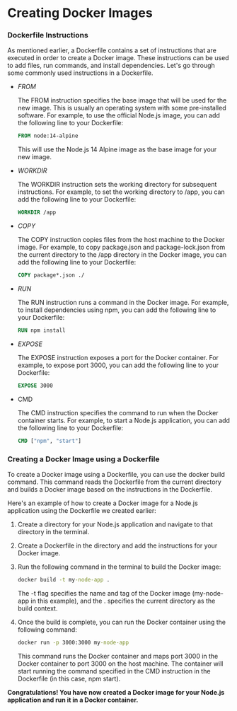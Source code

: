 # Creating Docker Images

### Dockerfile Instructions

As mentioned earlier, a Dockerfile contains a set of instructions that are executed in order to create a Docker image. These instructions can be used to add files, run commands, and install dependencies. Let's go through some commonly used instructions in a Dockerfile.

- _FROM_

  The FROM instruction specifies the base image that will be used for the new image. This is usually an operating system with some pre-installed software. For example, to use the official Node.js image, you can add the following line to your Dockerfile:

  ```Dockerfile
  FROM node:14-alpine
  ```

  This will use the Node.js 14 Alpine image as the base image for your new image.

- _WORKDIR_

  The WORKDIR instruction sets the working directory for subsequent instructions. For example, to set the working directory to /app, you can add the following line to your Dockerfile:

  ```Dockerfile
  WORKDIR /app
  ```

- _COPY_

  The COPY instruction copies files from the host machine to the Docker image. For example, to copy package.json and package-lock.json from the current directory to the /app directory in the Docker image, you can add the following line to your Dockerfile:

  ```Dockerfile
  COPY package*.json ./
  ```

- _RUN_

  The RUN instruction runs a command in the Docker image. For example, to install dependencies using npm, you can add the following line to your Dockerfile:

  ```Dockerfile
  RUN npm install
  ```

- _EXPOSE_

  The EXPOSE instruction exposes a port for the Docker container. For example, to expose port 3000, you can add the following line to your Dockerfile:

  ```Dockerfile
  EXPOSE 3000
  ```

- CMD

  The CMD instruction specifies the command to run when the Docker container starts. For example, to start a Node.js application, you can add the following line to your Dockerfile:

  ```Dockerfile
  CMD ["npm", "start"]
  ```

### Creating a Docker Image using a Dockerfile

To create a Docker image using a Dockerfile, you can use the docker build command. This command reads the Dockerfile from the current directory and builds a Docker image based on the instructions in the Dockerfile.

Here's an example of how to create a Docker image for a Node.js application using the Dockerfile we created earlier:

1. Create a directory for your Node.js application and navigate to that directory in the terminal.

2. Create a Dockerfile in the directory and add the instructions for your Docker image.

3. Run the following command in the terminal to build the Docker image:

   ```cmd
   docker build -t my-node-app .
   ```

   The -t flag specifies the name and tag of the Docker image (my-node-app in this example), and the . specifies the current directory as the build context.

4. Once the build is complete, you can run the Docker container using the following command:

   ```cmd
   docker run -p 3000:3000 my-node-app
   ```

   This command runs the Docker container and maps port 3000 in the Docker container to port 3000 on the host machine. The container will start running the command specified in the CMD instruction in the Dockerfile (in this case, npm start).

**Congratulations! You have now created a Docker image for your Node.js application and run it in a Docker container.**
